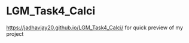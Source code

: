 # LGM_Task4_Calci

https://jadhavjay20.github.io/LGM_Task4_Calci/   for quick preview of my project
